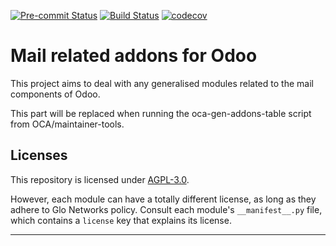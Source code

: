
<!-- /!\ Non OCA Context : Set here the badge of your runbot / runboat instance. -->
[![Pre-commit Status](https://github.com/GlodoUK/mail/actions/workflows/pre-commit.yml/badge.svg?branch=15.0)](https://github.com/GlodoUK/mail/actions/workflows/pre-commit.yml?query=branch%3A15.0)
[![Build Status](https://github.com/GlodoUK/mail/actions/workflows/test.yml/badge.svg?branch=15.0)](https://github.com/GlodoUK/mail/actions/workflows/test.yml?query=branch%3A15.0)
[![codecov](https://codecov.io/gh/GlodoUK/mail/branch/15.0/graph/badge.svg)](https://codecov.io/gh/GlodoUK/mail)
<!-- /!\ Non OCA Context : Set here the badge of your translation instance. -->

<!-- /!\ do not modify above this line -->

# Mail related addons for Odoo

This project aims to deal with any generalised modules related to the mail components of Odoo.

<!-- /!\ do not modify below this line -->

<!-- prettier-ignore-start -->

[//]: # (addons)

This part will be replaced when running the oca-gen-addons-table script from OCA/maintainer-tools.

[//]: # (end addons)

<!-- prettier-ignore-end -->

## Licenses

This repository is licensed under [AGPL-3.0](LICENSE).

However, each module can have a totally different license, as long as they adhere to Glo Networks
policy. Consult each module's `__manifest__.py` file, which contains a `license` key
that explains its license.

----
<!-- /!\ Non OCA Context : Set here the full description of your organization. -->
